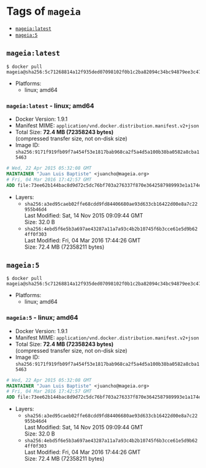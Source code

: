 <!-- THIS FILE IS GENERATED VIA '.template-helpers/generate-tag-details.pl' -->

# Tags of `mageia`

-	[`mageia:latest`](#mageialatest)
-	[`mageia:5`](#mageia5)

## `mageia:latest`

```console
$ docker pull mageia@sha256:5c71268814a12f935ded07098102f0b1c2ba82094c34bc94879ee3c4707c40c4
```

- Platforms:
  - linux; amd64

### `mageia:latest` - linux; amd64

- Docker Version: 1.9.1
- Manifest MIME: `application/vnd.docker.distribution.manifest.v2+json`
- Total Size: **72.4 MB (72358243 bytes)**  
  (compressed transfer size, not on-disk size)
- Image ID: `sha256:9171f919fb09f7a454f53e1817bab968ca2f5a4d5a100b38ba0582a8cba15463`

```dockerfile
# Wed, 22 Apr 2015 05:32:08 GMT
MAINTAINER "Juan Luis Baptiste" <juancho@mageia.org>
# Fri, 04 Mar 2016 17:42:57 GMT
ADD file:73ee62b144bac8d9d72c5dc76bf703a276337f870e3642587989993e1a174e52 in /
```

- Layers:
  - `sha256:a3ed95caeb02ffe68cdd9fd84406680ae93d633cb16422d00e8a7c22955b46d4`  
    Last Modified: Sat, 14 Nov 2015 09:09:44 GMT  
    Size: 32.0 B
  - `sha256:4ebd5f6e5b3a697ae43287a11a7a93c4b2b10745f6b3cce61e5d9b624ff0f303`  
    Last Modified: Fri, 04 Mar 2016 17:44:26 GMT  
    Size: 72.4 MB (72358211 bytes)

## `mageia:5`

```console
$ docker pull mageia@sha256:5c71268814a12f935ded07098102f0b1c2ba82094c34bc94879ee3c4707c40c4
```

- Platforms:
  - linux; amd64

### `mageia:5` - linux; amd64

- Docker Version: 1.9.1
- Manifest MIME: `application/vnd.docker.distribution.manifest.v2+json`
- Total Size: **72.4 MB (72358243 bytes)**  
  (compressed transfer size, not on-disk size)
- Image ID: `sha256:9171f919fb09f7a454f53e1817bab968ca2f5a4d5a100b38ba0582a8cba15463`

```dockerfile
# Wed, 22 Apr 2015 05:32:08 GMT
MAINTAINER "Juan Luis Baptiste" <juancho@mageia.org>
# Fri, 04 Mar 2016 17:42:57 GMT
ADD file:73ee62b144bac8d9d72c5dc76bf703a276337f870e3642587989993e1a174e52 in /
```

- Layers:
  - `sha256:a3ed95caeb02ffe68cdd9fd84406680ae93d633cb16422d00e8a7c22955b46d4`  
    Last Modified: Sat, 14 Nov 2015 09:09:44 GMT  
    Size: 32.0 B
  - `sha256:4ebd5f6e5b3a697ae43287a11a7a93c4b2b10745f6b3cce61e5d9b624ff0f303`  
    Last Modified: Fri, 04 Mar 2016 17:44:26 GMT  
    Size: 72.4 MB (72358211 bytes)
